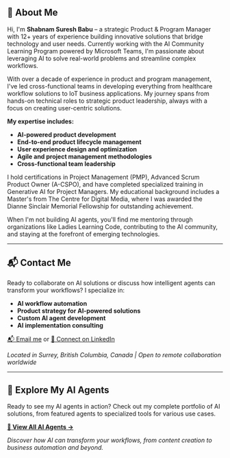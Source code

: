 ## 👋 About Me
Hi, I'm **Shabnam Suresh Babu** – a strategic Product & Program Manager with 12+ years of experience building innovative solutions that bridge technology and user needs. Currently working with the AI Community Learning Program powered by Microsoft Teams, I'm passionate about leveraging AI to solve real-world problems and streamline complex workflows.

With over a decade of experience in product and program management, I've led cross-functional teams in developing everything from healthcare workflow solutions to IoT business applications. My journey spans from hands-on technical roles to strategic product leadership, always with a focus on creating user-centric solutions.

**My expertise includes:**
- **AI-powered product development**
- **End-to-end product lifecycle management**
- **User experience design and optimization**
- **Agile and project management methodologies**
- **Cross-functional team leadership**

I hold certifications in Project Management (PMP), Advanced Scrum Product Owner (A-CSPO), and have completed specialized training in Generative AI for Project Managers. My educational background includes a Master's from The Centre for Digital Media, where I was awarded the Dianne Sinclair Memorial Fellowship for outstanding achievement.

When I'm not building AI agents, you'll find me mentoring through organizations like Ladies Learning Code, contributing to the AI community, and staying at the forefront of emerging technologies.

---

## 📬 Contact Me

Ready to collaborate on AI solutions or discuss how intelligent agents can transform your workflows? I specialize in:
- **AI workflow automation**
- **Product strategy for AI-powered solutions**
- **Custom AI agent development**
- **AI implementation consulting**

[📬 Email me](mailto:shabnam.suresh@gmail.com) or [💼 Connect on LinkedIn](https://www.linkedin.com/in/shabnam-suresh)

*Located in Surrey, British Columbia, Canada | Open to remote collaboration worldwide*

---

## 🚀 Explore My AI Agents

Ready to see my AI agents in action? Check out my complete portfolio of AI solutions, from featured agents to specialized tools for various use cases.

**[🎯 View All AI Agents →](index.html)**

*Discover how AI can transform your workflows, from content creation to business automation and beyond.*
